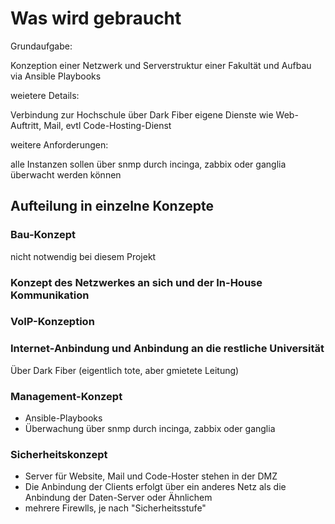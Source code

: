 # Was wird gebraucht

Grundaufgabe:

Konzeption einer Netzwerk und Serverstruktur einer Fakultät und Aufbau via Ansible Playbooks

weietere Details:

Verbindung zur Hochschule über Dark Fiber
eigene Dienste wie Web-Auftritt, Mail, evtl Code-Hosting-Dienst

weitere Anforderungen:

alle Instanzen sollen über snmp durch incinga, zabbix oder ganglia überwacht werden können

## Aufteilung in einzelne Konzepte

### Bau-Konzept

nicht notwendig bei diesem Projekt

### Konzept des Netzwerkes an sich und der In-House Kommunikation

### VoIP-Konzeption

### Internet-Anbindung und Anbindung an die restliche Universität

Über Dark Fiber (eigentlich tote, aber gmietete Leitung)

### Management-Konzept

- Ansible-Playbooks
- Überwachung über snmp durch incinga, zabbix oder ganglia

### Sicherheitskonzept

- Server für Website, Mail und Code-Hoster stehen in der DMZ
- Die Anbindung der Clients erfolgt über ein anderes Netz als die Anbindung der Daten-Server oder Ähnlichem
- mehrere Firewlls, je nach "Sicherheitsstufe"
